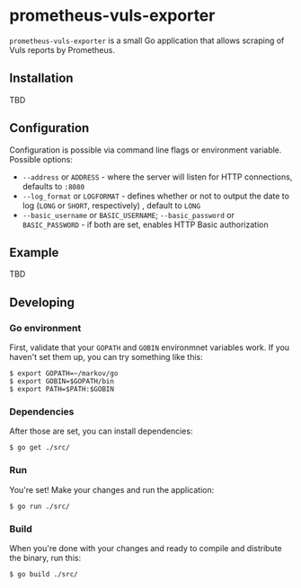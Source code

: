 # prometheus-vuls-exporter

`prometheus-vuls-exporter` is a small Go application that allows scraping of Vuls reports by Prometheus.

## Installation

TBD

## Configuration

Configuration is possible via command line flags or environment variable. Possible options:

* `--address` or `ADDRESS` - where the server will listen for HTTP connections, defaults to `:8080`
* `--log_format` or `LOGFORMAT` - defines whether or not to output the date to log (`LONG` or `SHORT`, respectively) , default to `LONG`
* `--basic_username` or `BASIC_USERNAME`; `--basic_password` or `BASIC_PASSWORD` - if both are set, enables HTTP Basic authorization

## Example

TBD

## Developing

### Go environment

First, validate that your `GOPATH` and `GOBIN` environmnet variables work. If you haven't set them up, you can try something like this:

    $ export GOPATH=~/markov/go
    $ export GOBIN=$GOPATH/bin
    $ export PATH=$PATH:$GOBIN

### Dependencies

After those are set, you can install dependencies:

    $ go get ./src/

### Run

You're set! Make your changes and run the application:

    $ go run ./src/

### Build

When you're done with your changes and ready to compile and distribute the binary, run this:

    $ go build ./src/
